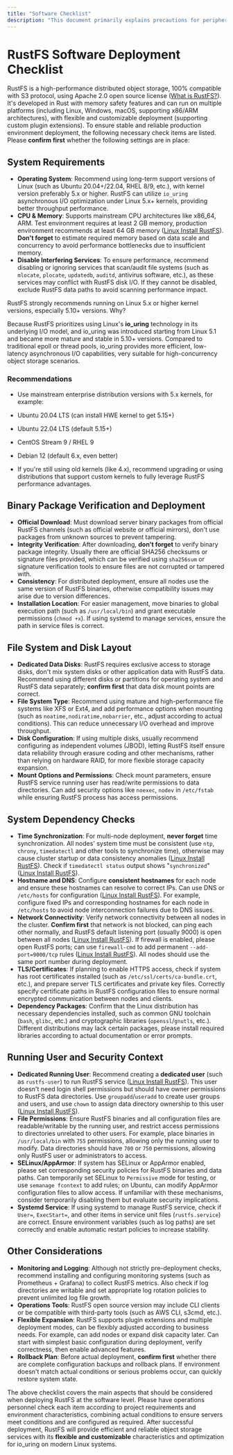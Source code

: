 ```yaml
---
title: "Software Checklist"
description: "This document primarily explains precautions for peripheral software during RustFS installation, including operating systems, binary packages, etc."
---
```


# RustFS Software Deployment Checklist

RustFS is a high-performance distributed object storage, 100% compatible with S3 protocol, using Apache 2.0 open source license ([What is RustFS?](https://rustfs.com/docs/#:~:text=RustFS%E6%98%AF%E4%B8%80%E7%A7%8D%E5%AF%B9%E8%B1%A1%E5%AD%98%E5%82%A8%E8%A7%A3%E5%86%B3%E6%96%B9%E6%A1%88%EF%BC%8C%E4%BD%BF%E7%94%A8Apache2%20%E8%AE%B8%E5%8F%AF%E8%AF%81%E5%8F%91%E8%A1%8C%E7%9A%84%E5%BC%80%E6%BA%90%E5%88%86%E5%B8%83%E5%BC%8F%E5%AF%B9%E8%B1%A1%E5%AD%98%E5%82%A8%E3%80%82)). It's developed in Rust with memory safety features and can run on multiple platforms (including Linux, Windows, macOS, supporting x86/ARM architectures), with flexible and customizable deployment (supporting custom plugin extensions). To ensure stable and reliable production environment deployment, the following necessary check items are listed. Please **confirm first** whether the following settings are in place:

## System Requirements

- **Operating System**: Recommend using long-term support versions of Linux (such as Ubuntu 20.04+/22.04, RHEL 8/9, etc.), with kernel version preferably 5.x or higher. RustFS can utilize `io_uring` asynchronous I/O optimization under Linux 5.x+ kernels, providing better throughput performance.
- **CPU & Memory**: Supports mainstream CPU architectures like x86_64, ARM. Test environment requires at least 2 GB memory, production environment recommends at least 64 GB memory ([Linux Install RustFS](https://rustfs.com/docs/install/linux/#:~:text=2)). **Don't forget** to estimate required memory based on data scale and concurrency to avoid performance bottlenecks due to insufficient memory.
- **Disable Interfering Services**: To ensure performance, recommend disabling or ignoring services that scan/audit file systems (such as `mlocate`, `plocate`, `updatedb`, `auditd`, antivirus software, etc.), as these services may conflict with RustFS disk I/O. If they cannot be disabled, exclude RustFS data paths to avoid scanning performance impact.

RustFS strongly recommends running on Linux 5.x or higher kernel versions, especially 5.10+ versions.
Why?

Because RustFS prioritizes using Linux's **io_uring** technology in its underlying I/O model, and io_uring was introduced starting from Linux 5.1 and became more mature and stable in 5.10+ versions. Compared to traditional epoll or thread pools, io_uring provides more efficient, low-latency asynchronous I/O capabilities, very suitable for high-concurrency object storage scenarios.

### Recommendations

- Use mainstream enterprise distribution versions with 5.x kernels, for example:
- Ubuntu 20.04 LTS (can install HWE kernel to get 5.15+)
- Ubuntu 22.04 LTS (default 5.15+)
- CentOS Stream 9 / RHEL 9
- Debian 12 (default 6.x, even better)

- If you're still using old kernels (like 4.x), recommend upgrading or using distributions that support custom kernels to fully leverage RustFS performance advantages.

## Binary Package Verification and Deployment

- **Official Download**: Must download server binary packages from official RustFS channels (such as official website or official mirrors), don't use packages from unknown sources to prevent tampering.
- **Integrity Verification**: After downloading, **don't forget** to verify binary package integrity. Usually there are official SHA256 checksums or signature files provided, which can be verified using `sha256sum` or signature verification tools to ensure files are not corrupted or tampered with.
- **Consistency**: For distributed deployment, ensure all nodes use the same version of RustFS binaries, otherwise compatibility issues may arise due to version differences.
- **Installation Location**: For easier management, move binaries to global execution path (such as `/usr/local/bin`) and grant executable permissions (`chmod +x`). If using systemd to manage services, ensure the path in service files is correct.

## File System and Disk Layout

- **Dedicated Data Disks**: RustFS requires exclusive access to storage disks, don't mix system disks or other application data with RustFS data. Recommend using different disks or partitions for operating system and RustFS data separately; **confirm first** that data disk mount points are correct.
- **File System Type**: Recommend using mature and high-performance file systems like XFS or Ext4, and add performance options when mounting (such as `noatime,nodiratime,nobarrier`, etc., adjust according to actual conditions). This can reduce unnecessary I/O overhead and improve throughput.
- **Disk Configuration**: If using multiple disks, usually recommend configuring as independent volumes (JBOD), letting RustFS itself ensure data reliability through erasure coding and other mechanisms, rather than relying on hardware RAID, for more flexible storage capacity expansion.
- **Mount Options and Permissions**: Check mount parameters, ensure RustFS service running user has read/write permissions to data directories. Can add security options like `noexec`, `nodev` in `/etc/fstab` while ensuring RustFS process has access permissions.

## System Dependency Checks

- **Time Synchronization**: For multi-node deployment, **never forget** time synchronization. All nodes' system time must be consistent (use `ntp`, `chrony`, `timedatectl` and other tools to synchronize time), otherwise may cause cluster startup or data consistency anomalies ([Linux Install RustFS](https://rustfs.com/docs/install/linux/#:~:text=2)). Check if `timedatectl status` output shows "`synchronized`" ([Linux Install RustFS](https://rustfs.com/docs/install/linux/#:~:text=2)).
- **Hostname and DNS**: Configure **consistent hostnames** for each node and ensure these hostnames can resolve to correct IPs. Can use DNS or `/etc/hosts` for configuration ([Linux Install RustFS](https://rustfs.com/docs/install/linux/#:~:text=2)). For example, configure fixed IPs and corresponding hostnames for each node in `/etc/hosts` to avoid node interconnection failures due to DNS issues.
- **Network Connectivity**: Verify network connectivity between all nodes in the cluster. **Confirm first** that network is not blocked, can ping each other normally, and RustFS default listening port (usually 9000) is open between all nodes ([Linux Install RustFS](https://rustfs.com/docs/install/linux/#:~:text=%E6%88%96%E8%80%85%E6%94%BE%E8%A1%8CRustFS%E7%9A%849000%E7%AB%AF%E5%8F%A3%EF%BC%9A)). If firewall is enabled, please open RustFS ports; can use `firewall-cmd` to add permanent `--add-port=9000/tcp` rules ([Linux Install RustFS](https://rustfs.com/docs/install/linux/#:~:text=%E6%88%96%E8%80%85%E6%94%BE%E8%A1%8CRustFS%E7%9A%849000%E7%AB%AF%E5%8F%A3%EF%BC%9A)). All nodes should use the same port number during deployment.
- **TLS/Certificates**: If planning to enable HTTPS access, check if system has root certificates installed (such as `/etc/ssl/certs/ca-bundle.crt`, etc.), and prepare server TLS certificates and private key files. Correctly specify certificate paths in RustFS configuration files to ensure normal encrypted communication between nodes and clients.
- **Dependency Packages**: Confirm that the Linux distribution has necessary dependencies installed, such as common GNU toolchain (`bash`, `glibc`, etc.) and cryptographic libraries (`openssl`/`gnutls`, etc.). Different distributions may lack certain packages, please install required libraries according to actual documentation or error prompts.

## Running User and Security Context

- **Dedicated Running User**: Recommend creating a **dedicated user** (such as `rustfs-user`) to run RustFS service ([Linux Install RustFS](https://rustfs.com/docs/install/linux/#:~:text=%E4%B8%89%E3%80%81%E9%85%8D%E7%BD%AE%E7%94%A8%E6%88%B7%E5%90%8D)). This user doesn't need login shell permissions but should have owner permissions to RustFS data directories. Use `groupadd`/`useradd` to create user groups and users, and use `chown` to assign data directory ownership to this user ([Linux Install RustFS](https://rustfs.com/docs/install/linux/#:~:text=%E4%B8%89%E3%80%81%E9%85%8D%E7%BD%AE%E7%94%A8%E6%88%B7%E5%90%8D)).
- **File Permissions**: Ensure RustFS binaries and all configuration files are readable/writable by the running user, and restrict access permissions to directories unrelated to other users. For example, place binaries in `/usr/local/bin` with `755` permissions, allowing only the running user to modify. Data directories should have `700` or `750` permissions, allowing only RustFS user or administrators to access.
- **SELinux/AppArmor**: If system has SELinux or AppArmor enabled, please set corresponding security policies for RustFS binaries and data paths. Can temporarily set SELinux to `Permissive` mode for testing, or use `semanage fcontext` to add rules; on Ubuntu, can modify AppArmor configuration files to allow access. If unfamiliar with these mechanisms, consider temporarily disabling them but evaluate security implications.
- **Systemd Service**: If using systemd to manage RustFS service, check if `User=`, `ExecStart=`, and other items in service unit files (`rustfs.service`) are correct. Ensure environment variables (such as log paths) are set correctly and enable automatic restart policies to increase stability.

## Other Considerations

- **Monitoring and Logging**: Although not strictly pre-deployment checks, recommend installing and configuring monitoring systems (such as Prometheus + Grafana) to collect RustFS metrics. Also check if log directories are writable and set appropriate log rotation policies to prevent unlimited log file growth.
- **Operations Tools**: RustFS open source version may include CLI clients or be compatible with third-party tools (such as AWS CLI, s3cmd, etc.).
- **Flexible Expansion**: RustFS supports plugin extensions and multiple deployment modes, can be flexibly adjusted according to business needs. For example, can add nodes or expand disk capacity later. Can start with simplest basic configuration during deployment, verify correctness, then enable advanced features.
- **Rollback Plan**: Before actual deployment, **confirm first** whether there are complete configuration backups and rollback plans. If environment doesn't match actual conditions or serious problems occur, can quickly restore system state.

The above checklist covers the main aspects that should be considered when deploying RustFS at the software level. Please have operations personnel check each item according to project requirements and environment characteristics, combining actual conditions to ensure servers meet conditions and are configured as required. After successful deployment, RustFS will provide efficient and reliable object storage services with its **flexible and customizable** characteristics and optimization for io_uring on modern Linux systems.
